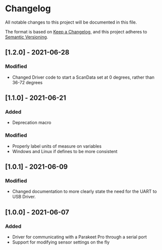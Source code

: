 # Changelog
All notable changes to this project will be documented in this file.

The format is based on [Keep a Changelog](https://keepachangelog.com/en/1.0.0/),
and this project adheres to [Semantic Versioning](https://semver.org/spec/v2.0.0.html).

## [1.2.0] - 2021-06-28
### Modified
- Changed Driver code to start a ScanData set at 0 degrees, rather than 36-72 degrees

## [1.1.0] - 2021-06-21
### Added
- Deprecation macro

### Modified
- Properly label units of measure on variables
- Windows and Linux if defines to be more consistent

## [1.0.1] - 2021-06-09
### Modified
- Changed documentation to more clearly state the need for the UART to USB Driver.

## [1.0.0] - 2021-06-07
### Added
- Driver for communicating with a Parakeet Pro through a serial port
- Support for modifying sensor settings on the fly
